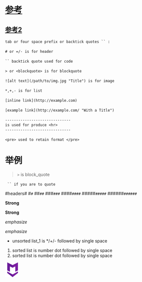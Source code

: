 # [参考](http://daringfireball.net/projects/markdown/syntax#html)

## [参考2](https://github.com/adam-p/markdown-here/wiki/Markdown-Cheatsheet)

    tab or four space prefix or backtick quotes `` :
        
    # or =/- is for header

    `` backtick quote used for code

    > or <blockquote> is for blockquote
    
    ![alt text](/path/to/img.jpg "Title") is for image

    *,+,- is for list

    [inline link](http://example.com)

    [example link](http://example.com/ "With a Title")

    ------------------------------
    is used for produce <hr>
    ------------------------------

    <pre> used to retain format </pre>
    
# 举例  
  
> `>` is block_quote


` `` if you are to quote`


#headers#
#`#`
##`##`
###`###`
####`####`
#####`#####`
######`######`



**Strong**

__Strong__

*emphasize*

_emphasize_

+ unsorted list_1 is */+/- followed by single space


1. sorted list is number dot followed by single space
2. sorted list is number dot followed by single space

![alt text](https://github.com/adam-p/markdown-here/raw/master/src/common/images/icon48.png "Logo Title Text 1")